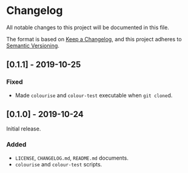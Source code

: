 # Changelog

All notable changes to this project will be documented in this file.

The format is based on [Keep a Changelog](https://keepachangelog.com), and
this project adheres to [Semantic Versioning](https://semver.org).


## [0.1.1] - 2019-10-25

### Fixed

- Made `colourise` and `colour-test` executable when `git clone`d.


## [0.1.0] - 2019-10-24

Initial release.

### Added

- `LICENSE`, `CHANGELOG.md`, `README.md` documents.
- `colourise` and `colour-test` scripts.
